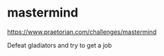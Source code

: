 # mastermind

https://www.praetorian.com/challenges/mastermind

Defeat gladiators and try to get a job

